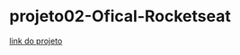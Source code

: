 # projeto02-Ofical-Rocketseat
[link do projeto](https://jhony-cortez.github.io/projeto02-Rocketseat/)
